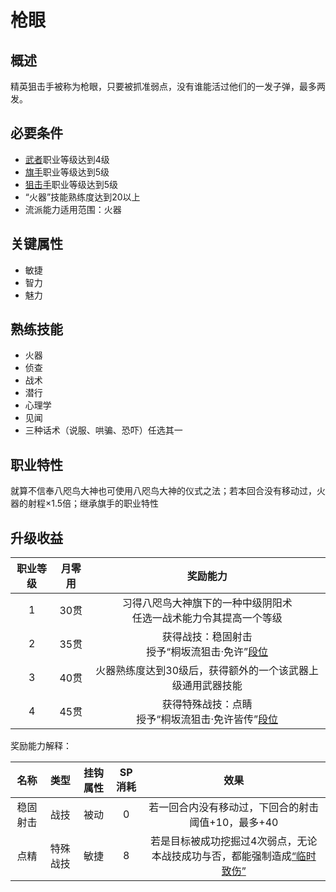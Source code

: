 # 枪眼

## 概述

精英狙击手被称为枪眼，只要被抓准弱点，没有谁能活过他们的一发子弹，最多两发。

## 必要条件

* <a href="../../../basicJob/Warrior" target="_blank">武者</a>职业等级达到4级
* <a href="../../../basicJob/Standard-bearer" target="_blank">旗手</a>职业等级达到5级
* <a href="../sniper" target="_blank">狙击手</a>职业等级达到5级
* “火器”技能熟练度达到20以上
* 流派能力适用范围：火器

## 关键属性

* 敏捷
* 智力
* 魅力

## 熟练技能

* 火器
* 侦查
* 战术
* 潜行
* 心理学
* 见闻
* 三种话术（说服、哄骗、恐吓）任选其一
  
## 职业特性

就算不信奉八咫鸟大神也可使用八咫鸟大神的仪式之法；若本回合没有移动过，火器的射程×1.5倍；继承旗手的职业特性

## 升级收益

职业等级|月零用|奖励能力
:--:|:--:|:--:
1|30贯|习得八咫鸟大神旗下的一种中级阴阳术<br>任选一战术能力令其提高一个等级
2|35贯|获得战技：稳固射击<br>授予“桐坂流狙击·免许”<a href="../../dan" target="_blank">段位</a>
3|40贯|火器熟练度达到30级后，获得额外的一个该武器上级通用武器技能
4|45贯|获得特殊战技：点睛<br>授予“桐坂流狙击·免许皆传”<a href="../../dan" target="_blank">段位</a>

奖励能力解释：

名称|类型|挂钩属性|SP消耗|效果
:--:|:--:|:--:|:--:|:--:
稳固射击|战技|被动|0|若一回合内没有移动过，下回合的射击阈值+10，最多+40
点精|特殊战技|敏捷|8|若是目标被成功挖掘过4次弱点，无论本战技成功与否，都能强制造成<a href="../../../../status/normal/#临时致伤" target="_blank">“临时致伤”</a>

